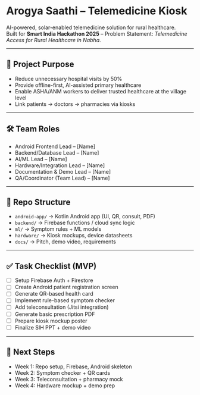 # Arogya Saathi – Telemedicine Kiosk

AI-powered, solar-enabled telemedicine solution for rural healthcare.  
Built for **Smart India Hackathon 2025** – Problem Statement: *Telemedicine Access for Rural Healthcare in Nabha*.

---

## 🚀 Project Purpose
- Reduce unnecessary hospital visits by 50%
- Provide offline-first, AI-assisted primary healthcare
- Enable ASHA/ANM workers to deliver trusted healthcare at the village level
- Link patients → doctors → pharmacies via kiosks

---

## 🛠️ Team Roles
- Android Frontend Lead – [Name]
- Backend/Database Lead – [Name]
- AI/ML Lead – [Name]
- Hardware/Integration Lead – [Name]
- Documentation & Demo Lead – [Name]
- QA/Coordinator (Team Lead) – [Name]

---

## 📂 Repo Structure
- `android-app/` → Kotlin Android app (UI, QR, consult, PDF)
- `backend/` → Firebase functions / cloud sync logic
- `ml/` → Symptom rules + ML models
- `hardware/` → Kiosk mockups, device datasheets
- `docs/` → Pitch, demo video, requirements

---

## ✅ Task Checklist (MVP)
- [ ] Setup Firebase Auth + Firestore
- [ ] Create Android patient registration screen
- [ ] Generate QR-based health card
- [ ] Implement rule-based symptom checker
- [ ] Add teleconsultation (Jitsi integration)
- [ ] Generate basic prescription PDF
- [ ] Prepare kiosk mockup poster
- [ ] Finalize SIH PPT + demo video

---

## 📌 Next Steps
- Week 1: Repo setup, Firebase, Android skeleton
- Week 2: Symptom checker + QR cards
- Week 3: Teleconsultation + pharmacy mock
- Week 4: Hardware mockup + demo prep
